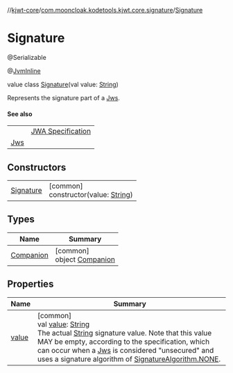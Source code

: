 //[kjwt-core](../../../index.md)/[com.mooncloak.kodetools.kjwt.core.signature](../index.md)/[Signature](index.md)

# Signature

@Serializable

@[JvmInline](https://kotlinlang.org/api/latest/jvm/stdlib/kotlin.jvm/-jvm-inline/index.html)

value class [Signature](index.md)(val value: [String](https://kotlinlang.org/api/latest/jvm/stdlib/kotlin/-string/index.html))

Represents the signature part of a [Jws](../../com.mooncloak.kodetools.kjwt.core/-jws/index.md).

#### See also

| | |
|---|---|
|  | [JWA Specification](https://www.rfc-editor.org/rfc/rfc7518.html) |
| [Jws](../../com.mooncloak.kodetools.kjwt.core/-jws/index.md) |

## Constructors

| | |
|---|---|
| [Signature](-signature.md) | [common]<br>constructor(value: [String](https://kotlinlang.org/api/latest/jvm/stdlib/kotlin/-string/index.html)) |

## Types

| Name | Summary |
|---|---|
| [Companion](-companion/index.md) | [common]<br>object [Companion](-companion/index.md) |

## Properties

| Name | Summary |
|---|---|
| [value](value.md) | [common]<br>val [value](value.md): [String](https://kotlinlang.org/api/latest/jvm/stdlib/kotlin/-string/index.html)<br>The actual [String](https://kotlinlang.org/api/latest/jvm/stdlib/kotlin/-string/index.html) signature value. Note that this value MAY be empty, according to the specification, which can occur when a [Jws](../../com.mooncloak.kodetools.kjwt.core/-jws/index.md) is considered &quot;unsecured&quot; and uses a signature algorithm of [SignatureAlgorithm.NONE](../-signature-algorithm/-n-o-n-e/index.md). |
